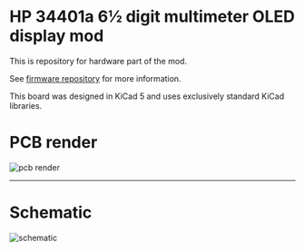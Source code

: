 # HP 34401a 6½ digit multimeter OLED display mod

This is repository for hardware part of the mod.

See [firmware repository](https://github.com/openscopeproject/HP34401a-OLED-FW) for more information.

This board was designed in KiCad 5 and uses exclusively standard KiCad libraries.

# PCB render

![pcb render](https://github.com/openscopeproject/HP34401a-OLED-HW/raw/master/render.png)

----

# Schematic

![schematic](https://github.com/openscopeproject/HP34401a-OLED-HW/raw/master/schematic.png)
